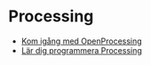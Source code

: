 # Processing
* [Kom igång med OpenProcessing](OpenProcessing.md)
* [Lär dig programmera Processing](http://www.malinc.se/programming/ProcessingFusklapp.pdf)
